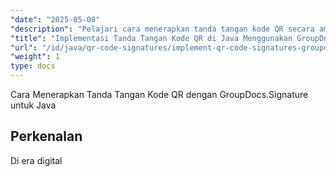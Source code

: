 ```yaml
---
"date": "2025-05-08"
"description": "Pelajari cara menerapkan tanda tangan kode QR secara aman dengan GroupDocs.Signature untuk Java. Panduan ini mencakup pengaturan, penyesuaian, dan aplikasi praktis."
"title": "Implementasi Tanda Tangan Kode QR di Java Menggunakan GroupDocs.Signature"
"url": "/id/java/qr-code-signatures/implement-qr-code-signatures-groupdocs-signature-java/"
"weight": 1
type: docs
---
```

Cara Menerapkan Tanda Tangan Kode QR dengan GroupDocs.Signature untuk Java

## Perkenalan

Di era digital
